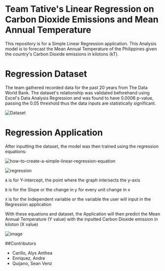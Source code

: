 # Team Tative's Linear Regression on Carbon Dioxide Emissions and Mean Annual Temperature

This repository is for a Simple Linear Regression application. This Analysis model is to forecast the Mean Annual Temperature of the Philippines given the country's Carbon Dioxide emissions in kilotons (kT).

# Regression Dataset
The team gathered recorded data for the past 20 years from The Data World Bank.
The dataset's relationship was validated beforehand using Excel's Data Analysis Regression and was found to have 0.0006 p-value, passing the 0.05 threshold thus the data inputs are statistically significant.

![Dataset](https://user-images.githubusercontent.com/111732588/220077562-e694ad97-ac0e-453c-891e-b124c7037b20.PNG)

# Regression Application 
After inputting the dataset, the model was then trained using the regression equations:

![how-to-create-a-simple-linear-regression-equation](https://user-images.githubusercontent.com/111732588/220084211-7fa5c51e-136d-4851-b4f5-a5552bbf2a62.png)

![regression](https://user-images.githubusercontent.com/111732588/220085532-dccbd0f1-533f-4fff-8d9b-ac9f18cc6dd6.PNG)


`A` is for Y-intercept, the point where the graph intersects the y-axis

`B` is for the Slope or the change in y for every unit change in x

`X` is for the Independent variable or the variable the user will input in the Regression application

With these equations and dataset, the Application will then predict the Mean Annual Temperature (Y value) with the inputted Carbon Dioxide emission in kiloton (X value)

![image](https://user-images.githubusercontent.com/111732588/220083783-22145730-3b4c-4987-8c01-f2e682162b96.png)

##Contributors
- Carillo, Alys Anthea
- Enriquez, Andre
- Quijano, Sean Venz
